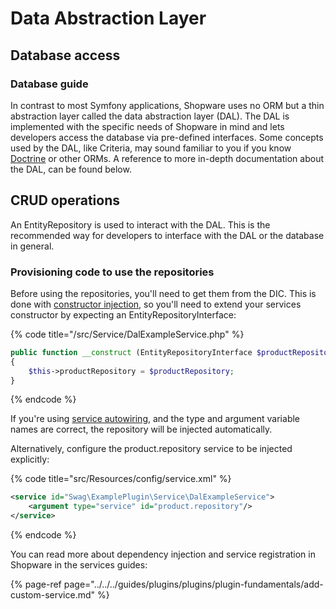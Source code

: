 # Data Abstraction Layer

## Database access

### Database guide

In contrast to most Symfony applications, Shopware uses no ORM but a thin abstraction layer called the data abstraction
layer (DAL). The DAL is implemented with the specific needs of Shopware in mind and lets developers access the database
via pre-defined interfaces. Some concepts used by the DAL, like Criteria, may sound familiar to you if you
know [Doctrine](https://symfony.com/doc/current/doctrine.html) or other ORMs. A reference to more in-depth documentation
about the DAL, can be found below.

## CRUD operations

An EntityRepository is used to interact with the DAL. This is the recommended way for developers to interface with the
DAL or the database in general.

### Provisioning code to use the repositories

Before using the repositories, you'll need to get them from the DIC. This is done
with [constructor injection](https://symfony.com/doc/current/service_container/injection_types.html#constructor-injection), so you'll need to extend your services constructor by expecting an EntityRepositoryInterface:

{% code title="<plugin root>/src/Service/DalExampleService.php" %}
```php
public function __construct (EntityRepositoryInterface $productRepository)
{
    $this->productRepository = $productRepository;
}
```
{% endcode %}

If you're using [service autowiring](https://symfony.com/doc/current/service_container/autowiring.html), and the type
and argument variable names are correct, the repository will be injected automatically.

Alternatively, configure the product.repository service to be injected explicitly:

{% code title="<plugin root>src/Resources/config/service.xml" %}
```xml
<service id="Swag\ExamplePlugin\Service\DalExampleService">
    <argument type="service" id="product.repository"/>
</service>
```
{% endcode %}

You can read more about dependency injection and service registration in Shopware in the services guides:

{% page-ref page="../../../guides/plugins/plugins/plugin-fundamentals/add-custom-service.md" %}
